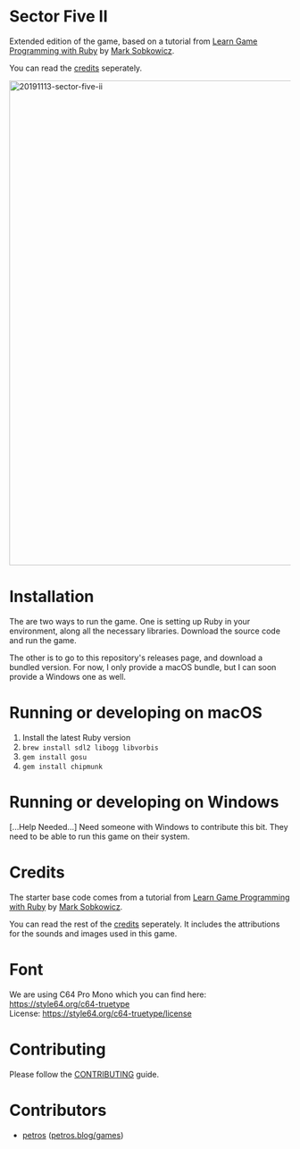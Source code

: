 Sector Five II
==============

Extended edition of the game, based on a tutorial from
[Learn Game Programming with Ruby] by [Mark Sobkowicz].

You can read the [credits](credits.txt) seperately.

<img width="868" alt="20191113-sector-five-ii" src="https://user-images.githubusercontent.com/28818/68735166-78c44600-05e5-11ea-9292-da6931007e3a.png">

Installation
============

The are two ways to run the game. One is setting up Ruby in your environment,
along all the necessary libraries. Download the source code and run the game.

The other is to go to this repository's releases page, and download a bundled
version. For now, I only provide a macOS bundle, but I can soon provide a
Windows one as well.

Running or developing on macOS
==============================

1. Install the latest Ruby version
2. `brew install sdl2 libogg libvorbis`
3. `gem install gosu`
4. `gem install chipmunk`

Running or developing on Windows
================================

[...Help Needed...]
Need someone with Windows to contribute this bit. They need to be able to run
this game on their system.

Credits
=======
The starter base code comes from a tutorial from
[Learn Game Programming with Ruby]
by [Mark Sobkowicz](https://twitter.com/MarkSobkowicz).

You can read the rest of the [credits](credits.txt) seperately. It includes the
attributions for the sounds and images used in this game.

Font
====
We are using C64 Pro Mono which you can find here:  
https://style64.org/c64-truetype  
License: https://style64.org/c64-truetype/license  

Contributing
============

Please follow the [CONTRIBUTING](CONTRIBUTING.md) guide.

Contributors
============

- [petros](https://twitter.com/amiridis) ([petros.blog/games](https://petros.blog/games))

[Learn Game Programming with Ruby]: https://pragprog.com/book/msgpkids/learn-game-programming-with-ruby
[Mark Sobkowicz]: https://twitter.com/MarkSobkowicz
